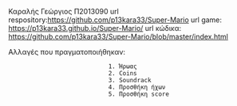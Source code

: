 
Καραλής Γεώργιος Π2013090
url respository:https://github.com/p13kara33/Super-Mario
url game: https://p13kara33.github.io/Super-Mario/
url κώδικα: https://github.com/p13kara33/Super-Mario/blob/master/index.html


Αλλαγές που πραγματοποιήθηκαν: 

                                1. Ήρωας
                                2. Coins
                                3. Soundrack 
                                4. Προσθήκη ήχων 
                                5. Προσθήκη score
